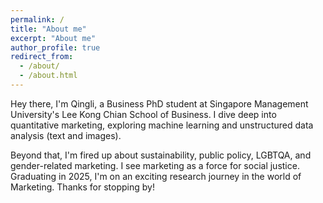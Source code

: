 ```yaml
---
permalink: /
title: "About me"
excerpt: "About me"
author_profile: true
redirect_from: 
  - /about/
  - /about.html
---
```



Hey there, I'm Qingli, a Business PhD student at Singapore Management University's Lee Kong Chian School of Business. I dive deep into quantitative marketing, exploring machine learning and unstructured data analysis (text and images).

Beyond that, I'm fired up about sustainability, public policy, LGBTQA, and gender-related marketing. I see marketing as a force for social justice. Graduating in 2025, I'm on an exciting research journey in the world of Marketing. Thanks for stopping by!